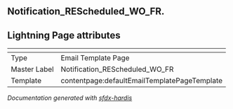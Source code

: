 ## Notification_REScheduled_WO_FR.

## Lightning Page attributes

|<!-- -->|<!-- -->|
|:---|:---|
|Type| Email Template Page|
|Master Label|Notification_REScheduled_WO_FR|
|Template|contentpage:defaultEmailTemplatePageTemplate|




<!-- Page description -->


_Documentation generated with [sfdx-hardis](https://sfdx-hardis.cloudity.com)_
